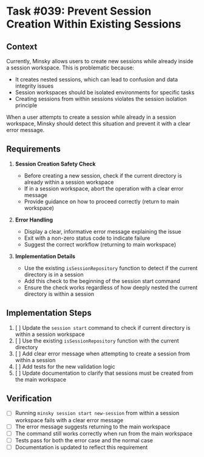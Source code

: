 # Task #039: Prevent Session Creation Within Existing Sessions

## Context

Currently, Minsky allows users to create new sessions while already inside a session workspace. This is problematic because:
- It creates nested sessions, which can lead to confusion and data integrity issues
- Session workspaces should be isolated environments for specific tasks
- Creating sessions from within sessions violates the session isolation principle

When a user attempts to create a session while already in a session workspace, Minsky should detect this situation and prevent it with a clear error message.

## Requirements

1. **Session Creation Safety Check**
   - Before creating a new session, check if the current directory is already within a session workspace
   - If in a session workspace, abort the operation with a clear error message
   - Provide guidance on how to proceed correctly (return to main workspace)

2. **Error Handling**
   - Display a clear, informative error message explaining the issue
   - Exit with a non-zero status code to indicate failure
   - Suggest the correct workflow (returning to main workspace)

3. **Implementation Details**
   - Use the existing `isSessionRepository` function to detect if the current directory is in a session
   - Add this check to the beginning of the session start command
   - Ensure the check works regardless of how deeply nested the current directory is within a session

## Implementation Steps

1. [ ] Update the `session start` command to check if current directory is within a session workspace
2. [ ] Use the existing `isSessionRepository` function with the current directory
3. [ ] Add clear error message when attempting to create a session from within a session
4. [ ] Add tests for the new validation logic
5. [ ] Update documentation to clarify that sessions must be created from the main workspace

## Verification

- [ ] Running `minsky session start new-session` from within a session workspace fails with a clear error message
- [ ] The error message suggests returning to the main workspace
- [ ] The command still works correctly when run from the main workspace
- [ ] Tests pass for both the error case and the normal case
- [ ] Documentation is updated to reflect this requirement 
